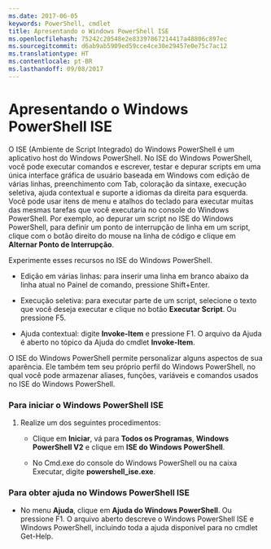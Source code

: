 ```yaml
---
ms.date: 2017-06-05
keywords: PowerShell, cmdlet
title: Apresentando o Windows PowerShell ISE
ms.openlocfilehash: 75242c20548e2e83397867214417a48806c897ec
ms.sourcegitcommit: d6ab9ab5909ed59cce4ce30e29457e0e75c7ac12
ms.translationtype: HT
ms.contentlocale: pt-BR
ms.lasthandoff: 09/08/2017
---
```

# <a name="introducing-the-windows-powershell-ise"></a>Apresentando o Windows PowerShell ISE
O ISE (Ambiente de Script Integrado) do Windows PowerShell é um aplicativo host do Windows PowerShell. No ISE do Windows PowerShell, você pode executar comandos e escrever, testar e depurar scripts em uma única interface gráfica de usuário baseada em Windows com edição de várias linhas, preenchimento com Tab, coloração da sintaxe, execução seletiva, ajuda contextual e suporte a idiomas da direita para esquerda.
Você pode usar itens de menu e atalhos do teclado para executar muitas das mesmas tarefas que você executaria no console do Windows PowerShell.  Por exemplo, ao depurar um script no ISE do Windows PowerShell, para definir um ponto de interrupção de linha em um script, clique com o botão direito do mouse na linha de código e clique em **Alternar Ponto de Interrupção**.

Experimente esses recursos no ISE do Windows PowerShell.

- Edição em várias linhas: para inserir uma linha em branco abaixo da linha atual no Painel de comando, pressione Shift+Enter.

- Execução seletiva: para executar parte de um script, selecione o texto que você deseja executar e clique no botão **Executar Script**. Ou pressione F5.

- Ajuda contextual: digite **Invoke-Item** e pressione F1. O arquivo da Ajuda é aberto no tópico da Ajuda do cmdlet **Invoke-Item**.

O ISE do Windows PowerShell permite personalizar alguns aspectos de sua aparência. Ele também tem seu próprio perfil do Windows PowerShell, no qual você pode armazenar aliases, funções, variáveis e comandos usados no ISE do Windows PowerShell.

### <a name="to-start-the-windows-powershell-ise"></a>Para iniciar o Windows PowerShell ISE

1. Realize um dos seguintes procedimentos:

    -   Clique em **Iniciar**, vá para **Todos os Programas**, **Windows PowerShell V2** e clique em **ISE do Windows PowerShell**.

    -   No Cmd.exe do console do Windows PowerShell ou na caixa Executar, digite **powershell_ise.exe**.

### <a name="to-get-help-in-the-windows-powershell-ise"></a>Para obter ajuda no Windows PowerShell ISE

- No menu **Ajuda**, clique em **Ajuda do Windows PowerShell**. Ou pressione F1. O arquivo aberto descreve o Windows PowerShell ISE e Windows PowerShell, incluindo toda a ajuda disponível para no cmdlet Get-Help.

